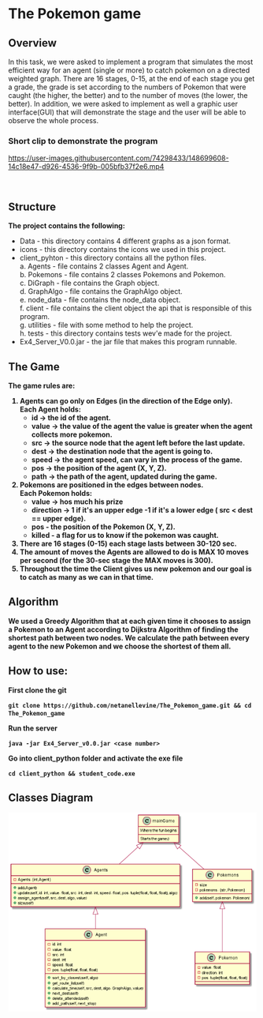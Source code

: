 # The Pokemon game

## Overview
In this task, we were asked to implement a program that simulates the most efficient way for an agent (single or more) to catch pokemon on 
a directed weighted graph. There are 16 stages, 0-15, at the end of each stage you get a grade, the grade is set according to the 
numbers of Pokemon that were caught (the higher, the better) and to the number of moves (the lower, the better).
In addition, we were asked to implement as well a graphic user interface(GUI) that will demonstrate the stage and the user will be able to observe
the whole process. 
<br>


### Short clip to demonstrate the program
https://user-images.githubusercontent.com/74298433/148699608-14c18e47-d926-4536-9f9b-005bfb37f2e6.mp4

<br>

## Structure 
**The project contains the following:**
* Data - this directory contains 4 different graphs as a json format.
* icons - this directory contains the icons we used in this project.
* client_pyhton - this directory contains all the python files.<br>
  a. Agents - file contains 2 classes Agent and Agent.<br>
  b. Pokemons - file contains 2 classes Pokemons and Pokemon.<br>
  c. DiGraph - file contains the Graph object.<br>
  d. GraphAlgo - file contains the GraphAlgo object.<br>
  e. node_data - file contains the node_data object.<br>
  f. client - file contains the client object the api that is responsible of this program.<br>
  g. utilities - file with some method to help the project.<br>
  h. tests - this directory contains tests wev'e made for the project.<br>
* Ex4_Server_V0.0.jar - the jar file that makes this program runnable.
  
## The Game
<b>The game rules are:<b>
1) Agents can go only on Edges (in the direction of the Edge only).<br>
    **Each Agent holds:**
    - id -> the id of the agent.
    - value -> the value of the agent the value is greater when the agent collects more pokemon.
    - src -> the source node that the agent left before the last update.
    - dest -> the destination node that the agent is going to.
    - speed -> the agent speed, can vary in the process of the game.
    - pos -> the position of the agent (X, Y, Z).
    - path -> the path of the agent, updated during the game.
2) Pokemons are positioned in the edges between nodes.<br>
    **Each Pokemon holds:**<br>
    -  value -> hos much his prize
    -  direction -> 1 if it's an upper edge -1 if it's a lower edge ( src < dest == upper edge).
    -  pos - the position of the Pokemon (X, Y, Z).
    -  killed - a flag for us to know if the pokemon was caught.
3) There are 16 stages (0-15) each stage lasts between 30-120 sec.
4) The amount of moves the Agents are allowed to do is MAX 10 moves per second (for the 30-sec stage the MAX moves is 300).
5) Throughout the time the Client gives us new pokemon and our goal is to catch as many as we can in that time.


                                                                                

## Algorithm
  We used a Greedy Algorithm that at each given time it chooses to assign a Pokemon to an Agent according to 
  Dijkstra Algorithm of finding the shortest path between two nodes.
  We calculate the path between every agent to the new Pokemon and we choose the shortest of them all.                                                                              
                                                                             



## How to use:
First clone the git
```
git clone https://github.com/netanellevine/The_Pokemon_game.git && cd The_Pokemon_game
```
Run the server
```
java -jar Ex4_Server_v0.0.jar <case number>
```
Go into client_python folder and activate the exe file
```
cd client_python && student_code.exe
```
## Classes Diagram
   <img src="https://github.com/netanellevine/The_Pokemon_game/blob/master/Project%20UML.png">
